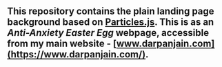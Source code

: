 ## This repository contains the plain landing page background based on [Particles.js](https://github.com/VincentGarreau/particles.js). This is as an *Anti-Anxiety Easter Egg* webpage, accessible from my main website - [www.darpanjain.com](https://www.darpanjain.com/).
